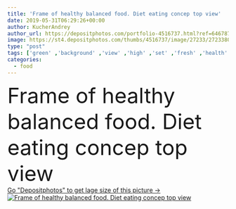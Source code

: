 ```yaml
---
title: 'Frame of healthy balanced food. Diet eating concep top view'
date: 2019-05-31T06:29:26+00:00
author: KucherAndrey
author_url: https://depositphotos.com/portfolio-4516737.html?ref=64678756
image: https://st4.depositphotos.com/thumbs/4516737/image/27233/272338048/api_thumb_450.jpg?forcejpeg=true
type: "post"
tags: ['green' ,'background' ,'view' ,'high' ,'set' ,'fresh' ,'health' ,'healthy' ,'natural' ,'seed' ,'beef' ,'meat' ,'food' ,'cooking' ,'ingredient' ,'protein' ,'diet' ,'apple' ,'fruit' ,'vegetable' ,'eating' ,'frame' ,'chicken' ,'herbs' ,'nutrition' ,'concept' ,'vitamin' ,'vegetables' ,'smart' ,'organic' ,'Balanced' ,'top' ,'assortment' ,'nuts' ,'beans' ,'avocado' ,'antioxidant' ,'eggs' ,'Lentil' ,'cereals' ,'chickpea' ,'carbohydrate' ,'superfood' ,'veggie' ,'broccoli' ,'Legumes' ]
categories: 
  - food
---
```

<div aling="center">
            <font size="60"> Frame of healthy balanced food. Diet eating concep top view</font>   
</div>
<div>
    <a href='https://st4.depositphotos.com/thumbs/4516737/image/27233/272338048/api_thumb_450.jpg?forcejpeg=true?ref=64678756' target=_blank > Go "Depositphotos" to get lage size of this picture ->
        <img href='https://st4.depositphotos.com/thumbs/4516737/image/27233/272338048/api_thumb_450.jpg?forcejpeg=true?ref=64678756' src='https://st4.depositphotos.com/4516737/27233/i/950/depositphotos_272338048-stock-photo-frame-healthy-balanced-food-diet.jpg?forcejpeg=true' alt='Frame of healthy balanced food. Diet eating concep top view' >
    </a>
</div>
